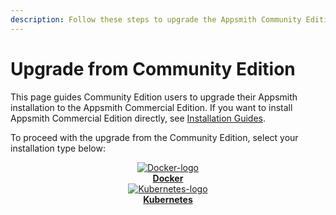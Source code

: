 ```yaml
---
description: Follow these steps to upgrade the Appsmith Community Edition to a Commercial Edition.
---
```

# Upgrade from Community Edition

This page guides Community Edition users to upgrade their Appsmith installation to the Appsmith Commercial Edition. If you want to install Appsmith Commercial Edition directly, see [Installation Guides](/getting-started/setup/installation-guides).

To proceed with the upgrade from the Community Edition, select your installation type below:

<div class="containerBorder">
    <div class="containerGrid">
        <div class="columnGrid column-one" align="center">
            <div class="containerCol">
                <a href="/getting-started/setup/upgrade-from-community-edition/docker">
                <img class="containerImage" src="/img/docker-logo.png" alt="Docker-logo"/>
                </a> 
            </div> 
            <b><a href="/getting-started/setup/upgrade-from-community-edition/docker">Docker</a></b>
        </div>
        <div class="columnGrid column-two" align="center">
            <div class="containerCol">
                <a href="/getting-started/setup/upgrade-from-community-edition/kubernetes">
                <img class="containerImage" src="/img/Kubernetes_logo.png" alt="Kubernetes-logo"/>
                </a> 
            </div> 
            <b><a href="/getting-started/setup/upgrade-from-community-edition/kubernetes">Kubernetes</a></b>
       </div>
        <div class="columnGrid column-three" align="center">
        </div>
    </div>
</div>